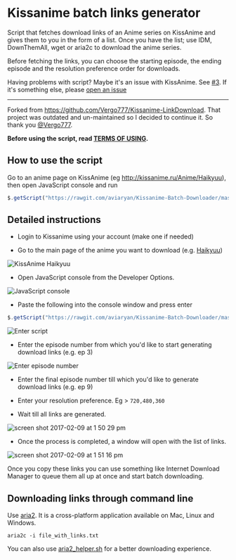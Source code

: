 # Kissanime batch links generator

Script that fetches download links of an Anime series on KissAnime and gives them to you in the form of a list. 
Once you have the list; use IDM, DownThemAll, wget or aria2c to download the anime series.

Before fetching the links, you can choose the starting episode, the ending episode and the resolution preference order for downloads. 

Having problems with script? Maybe it's an issue with KissAnime. See [#3](https://github.com/aviaryan/Kissanime-Batch-Downloader/issues/3). 
If it's something else, please [open an issue](https://github.com/aviaryan/Kissanime-Batch-Downloader/issues/new)

------

Forked from https://github.com/Vergo777/Kissanime-LinkDownload. That project was outdated and un-maintained so I decided to continue it. So thank you [@Vergo777](https://github.com/Vergo777).

**Before using the script, read [TERMS OF USING](TERMS-OF-USING.md).**


## How to use the script 

Go to an anime page on KissAnime (eg http://kissanime.ru/Anime/Haikyuu), then open JavaScript console and run 

```js
$.getScript("https://rawgit.com/aviaryan/Kissanime-Batch-Downloader/master/kissanime.js")
```


## Detailed instructions

* Login to Kissanime using your account (make one if needed) 

* Go to the main page of the anime you want to download (e.g. [Haikyuu](http://kissanime.ru/Anime/Haikyuu)) 

![KissAnime Haikyuu](https://cloud.githubusercontent.com/assets/4047597/22774534/913bebf2-eecd-11e6-9e30-24e6f9c47481.jpg)

* Open JavaScript console from the Developer Options.

![JavaScript console](https://cloud.githubusercontent.com/assets/4047597/22774613/f6a56a22-eecd-11e6-9f56-aad2f80e948c.jpg)

* Paste the following into the console window and press enter 

```js
$.getScript("https://rawgit.com/aviaryan/Kissanime-Batch-Downloader/master/kissanime.js")
```

![Enter script](https://cloud.githubusercontent.com/assets/4047597/22774680/34679d1c-eece-11e6-9ebc-52d7c8dc66d8.jpg)

* Enter the episode number from which you'd like to start generating download links (e.g. ep 3)  

![Enter episode number](https://cloud.githubusercontent.com/assets/4047597/22774759/8e3e9b42-eece-11e6-99e0-7944f6d8a754.jpg)

* Enter the final episode number till which you'd like to generate download links (e.g. ep 9)  

* Enter your resolution preference. Eg > `720,480,360`

* Wait till all links are generated.

![screen shot 2017-02-09 at 1 50 29 pm](https://cloud.githubusercontent.com/assets/4047597/22774908/4674300a-eecf-11e6-8ec7-02124461fb00.jpg)

* Once the process is completed, a window will open with the list of links.

![screen shot 2017-02-09 at 1 51 16 pm](https://cloud.githubusercontent.com/assets/4047597/22774909/472f4034-eecf-11e6-8cbc-26e935bcca47.jpg)

Once you copy these links you can use something like Internet Download Manager to queue them all up at once and start batch downloading.


## Downloading links through command line

Use [aria2](https://aria2.github.io). It is a cross-platform application available on Mac, Linux and Windows.

```
aria2c -i file_with_links.txt
```

You can also use [aria2_helper.sh](aria2_helper.sh) for a better downloading experience.

